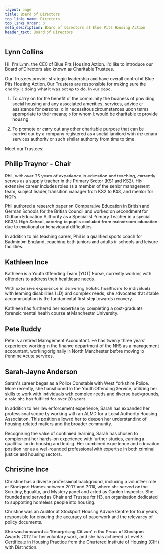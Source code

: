 ```yaml
---
layout: page
title: Board of Directors
top_links_name: Directors
top_links_order: 3
meta_description: Board of Directors at Blue Pits Housing Action
header_text: Board of Directors
---
```


## <span>Lynn Collins</span>

Hi, I'm Lynn, the CEO of Blue Pits Housing Action. I'd like to introduce our Board of Directors also known as Charitable Trustees.

Our Trustees provide strategic leadership and have overall control of Blue Pits Housing Action. Our Trustees are responsible for making sure the charity is doing what it was set up to do. In our case;

1) To carry on for the benefit of the community the business of providing social housing and any associated amenities, services, advice or assistance for persons: o in necessitous circumstances upon terms appropriate to their means; o for whom it would be charitable to provide housing

2) To promote or carry out any other charitable purpose that can be carried out by a company registered as a social landlord with the tenant services authority or such similar authority from time to time.

Meet our Trustees:

## <span>Philip Traynor - Chair</span>

Phil, with over 25 years of experience in education and teaching, currently serves as a supply teacher in the Primary Sector (KS1 and KS2). His extensive career includes roles as a member of the senior management team, subject leader, transition manager from KS2 to KS3, and mentor for NQTs.

Phil authored a research paper on Comparative Education in British and German Schools for the British Council and worked on secondment for Oldham Education Authority as a Specialist Primary Teacher in a special KS3/4 High School, catering to pupils excluded from mainstream education due to emotional or behavioural difficulties.

In addition to his teaching career, Phil is a qualified sports coach for Badminton England, coaching both juniors and adults in schools and leisure facilities.

## <span>Kathleen Ince</span>

Kathleen is a Youth Offending Team (YOT) Nurse, currently working with offenders to address their healthcare needs.

With extensive experience in delivering holistic healthcare to individuals with learning disabilities (LD) and complex needs, she advocates that stable accommodation is the fundamental first step towards recovery.

Kathleen has furthered her expertise by completing a post-graduate forensic mental health course at Manchester University.

## <span>Pete Ruddy</span>

Pete is a retired Management Accountant. He has twenty three years’ experience working in the finance department of the NHS as a management accountant, working originally in North Manchester before moving to Pennine Acute services.

## <span>Sarah-Jayne Anderson</span>

Sarah's career began as a Police Constable with West Yorkshire Police. More recently, she transitioned to the Youth Offending Service, utilizing her skills to work with individuals with complex needs and diverse backgrounds, a role she has fulfilled for over 20 years.

In addition to her law enforcement experience, Sarah has expanded her professional scope by working with an ALMO for a Local Authority Housing Association. This position allowed her to deepen her understanding of housing-related matters and the broader community.

Recognising the value of continued learning, Sarah has chosen to complement her hands-on experience with further studies, earning a qualification in housing and letting. Her combined experience and education position her as a well-rounded professional with expertise in both criminal justice and housing sectors.

## <span>Christine Ince</span>

Christine has a diverse professional background, including a volunteer role at Stockport Homes between 2007 and 2018, where she served on the Scrutiny, Equality, and Mystery panel and acted as Garden Inspector. She founded and served as Chair and Trustee for H3, an organisation dedicated to supporting homeless people into housing.

Christine was an Auditor at Stockport Housing Advice Centre for four years, responsible for ensuring the accuracy of paperwork and the relevancy of policy documents.

She was honoured as 'Enterprising Citizen' in the Proud of Stockport Awards 2012 for her voluntary work, and she has achieved a Level 3 Certificate in Housing Practice from the Chartered Institute of Housing (CIH) with Distinction.